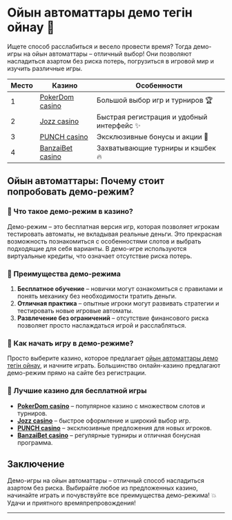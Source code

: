 # Ойын автоматтары демо тегін ойнау 🎰

Ищете способ расслабиться и весело провести время? Тогда демо-игры на ойын автоматтары – отличный выбор! Они позволяют насладиться азартом без риска потерь, погрузиться в игровой мир и изучить различные игры.

| Место | Казино      | Особенности                  |
|-------|-------------|------------------------------|
| 1     | [PokerDom casino](https://brandplay.link/Bxg7SC7H) | Большой выбор игр и турниров 🏆 |
| 2     | [Jozz casino](https://tk435zi5i9.com/alt/jozz/registration?e8250665e216213938eeaefaf3e61c0a) | Быстрая регистрация и удобный интерфейс ✨ |
| 3     | [PUNCH casino](https://betpunch1.com/d638d6d39) | Эксклюзивные бонусы и акции 🎁 |
| 4     | [BanzaiBet casino](https://bnzstr009.com/e9rVJ) | Захватывающие турниры и кэшбек 🔥 |

## Ойын автоматтары: Почему стоит попробовать демо-режим?

### 🎲 Что такое демо-режим в казино?
Демо-режим – это бесплатная версия игр, которая позволяет игрокам тестировать автоматы, не вкладывая реальные деньги. Это прекрасная возможность познакомиться с особенностями слотов и выбрать подходящие для себя варианты. В демо-игре используются виртуальные кредиты, что означает отсутствие риска потерь.

### 🌟 Преимущества демо-режима
1. **Бесплатное обучение** – новички могут ознакомиться с правилами и понять механику без необходимости тратить деньги.
2. **Отличная практика** – опытные игроки могут развивать стратегии и тестировать новые игровые автоматы.
3. **Развлечение без ограничений** – отсутствие финансового риска позволяет просто наслаждаться игрой и расслабляться.

### 🎉 Как начать игру в демо-режиме?

Просто выберите казино, которое предлагает [ойын автоматтары демо тегін ойнау](https://brandplay.link/Bxg7SC7H), и начните играть. Большинство онлайн-казино предлагают демо-режим прямо на сайте без регистрации.

### 🎰 Лучшие казино для бесплатной игры
- **[PokerDom casino](https://brandplay.link/Bxg7SC7H)** – популярное казино с множеством слотов и турниров.
- **[Jozz casino](https://tk435zi5i9.com/alt/jozz/registration?e8250665e216213938eeaefaf3e61c0a)** – быстрое оформление и широкий выбор игр.
- **[PUNCH casino](https://betpunch1.com/d638d6d39)** – эксклюзивные предложения для новых игроков.
- **[BanzaiBet casino](https://bnzstr009.com/e9rVJ)** – регулярные турниры и отличная бонусная программа.

## Заключение
Демо-игры на ойын автоматтары – отличный способ насладиться азартом без риска. Выбирайте любое из предложенных казино, начинайте играть и почувствуйте все преимущества демо-режима! 💥 Удачи и приятного времяпрепровождения!

---

